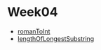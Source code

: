 # Week04

- [romanToInt](https://leetcode.com/problems/roman-to-integer/)
- [lengthOfLongestSubstring](https://leetcode.com/problems/longest-substring-without-repeating-characters/)
